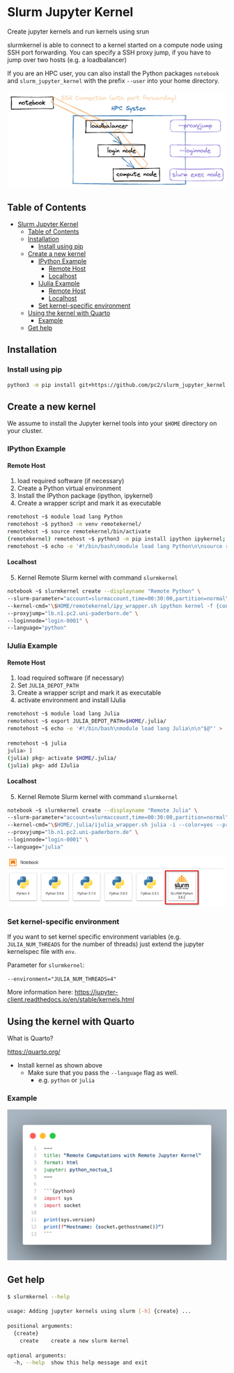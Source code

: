 # Slurm Jupyter Kernel

Create jupyter kernels and run kernels using srun

slurmkernel is able to connect to a kernel started on a compute node using SSH port forwarding.
You can specify a SSH proxy jump, if you have to jump over two hosts (e.g. a loadbalancer)

If you are an HPC user, you can also install the Python packages `notebook` and `slurm_jupyter_kernel` with the prefix `--user` into your home directory.

![How it works](imgs/how_it_works.png)

## Table of Contents

- [Slurm Jupyter Kernel](#slurm-jupyter-kernel)
  - [Table of Contents](#table-of-contents)
  - [Installation](#installation)
    - [Install using pip](#install-using-pip)
  - [Create a new kernel](#create-a-new-kernel)
    - [IPython Example](#ipython-example)
      - [Remote Host](#remote-host)
      - [Localhost](#localhost)
    - [IJulia Example](#ijulia-example)
      - [Remote Host](#remote-host-1)
      - [Localhost](#localhost-1)
    - [Set kernel-specific environment](#set-kernel-specific-environment)
  - [Using the kernel with Quarto](#using-the-kernel-with-quarto)
    - [Example](#example)
  - [Get help](#get-help)

## Installation

### Install using pip

```bash
python3 -m pip install git+https://github.com/pc2/slurm_jupyter_kernel.git@remote_execution
```

## Create a new kernel

We assume to install the Jupyter kernel tools into your `$HOME` directory on your cluster.

### IPython Example

#### Remote Host

1. load required software (if necessary)
2. Create a Python virtual environment
3. Install the IPython package (ipython, ipykernel)
4. Create a wrapper script and mark it as executable

```bash
remotehost ~$ module load lang Python
remotehost ~$ python3 -m venv remotekernel/
remotehost ~$ source remotekernel/bin/activate
(remotekernel) remotehost ~$ python3 -m pip install ipython ipykernel; deactivate
remotehost ~$ echo -e '#!/bin/bash\nmodule load lang Python\n\nsource remotekernel/bin/activate\n"$@"' > remotekernel/ipy_wrapper.sh && chmod +x remotekernel/ipy_wrapper.sh
```

#### Localhost

5. Kernel Remote Slurm kernel with command `slurmkernel`

```bash
notebook ~$ slurmkernel create --displayname "Remote Python" \
--slurm-parameter="account=slurmaccount,time=00:30:00,partition=normal" \
--kernel-cmd="\$HOME/remotekernel/ipy_wrapper.sh ipython kernel -f {connection_file}" \
--proxyjump="lb.n1.pc2.uni-paderborn.de" \
--loginnode="login-0001" \
--language="python"
```

### IJulia Example

#### Remote Host

1. load required software (if necessary)
2. Set `JULIA_DEPOT_PATH`
3. Create a wrapper script and mark it as executable
4. activate environment and install IJulia

```bash
remotehost ~$ module load lang Julia
remotehost ~$ export JULIA_DEPOT_PATH=$HOME/.julia/
remotehost ~$ echo -e '#!/bin/bash\nmodule load lang Julia\n\n"$@"' > .julia/ijulia_wrapper.sh && chmod +x .julia/ijulia_wrapper.sh

remotehost ~$ julia
julia> ]
(julia) pkg> activate $HOME/.julia/
(julia) pkg> add IJulia
```

#### Localhost

5. Kernel Remote Slurm kernel with command `slurmkernel`

```bash
notebook ~$ slurmkernel create --displayname "Remote Julia" \
--slurm-parameter="account=slurmaccount,time=00:30:00,partition=normal" \
--kernel-cmd="\$HOME/.julia/ijulia_wrapper.sh julia -i --color=yes --project=\$HOME/.julia/ \$HOME/.julia/packages/IJulia/AQu2H/src/kernel.jl {connection_file}" \
--proxyjump="lb.n1.pc2.uni-paderborn.de" \
--loginnode="login-0001" \
--language="julia"
```

![Example](imgs/example.png)

### Set kernel-specific environment

If you want to set kernel specific environment variables (e.g. `JULIA_NUM_THREADS` for the number of threads) just extend the jupyter kernelspec file with `env`.

Parameter for `slurmkernel`:

`--environment="JULIA_NUM_THREADS=4"`

More information here: https://jupyter-client.readthedocs.io/en/stable/kernels.html

## Using the kernel with Quarto

What is Quarto?

https://quarto.org/

* Install kernel as shown above 
  *  Make sure that you pass the `--language` flag as well.
     *  e.g. `python` or `julia`

### Example
<img src="imgs/quarto_example.png" width="600">

## Get help

```bash
$ slurmkernel --help

usage: Adding jupyter kernels using slurm [-h] {create} ...

positional arguments:
  {create}
    create    create a new slurm kernel

optional arguments:
  -h, --help  show this help message and exit

```